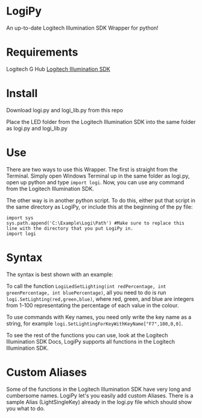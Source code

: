 # LogiPy
An up-to-date Logitech Illumination SDK Wrapper for python!

# Requirements
Logitech G Hub
[Logitech Illumination SDK](https://www.logitechg.com/en-us/innovation/developer-lab.html)


# Install
Download logi.py and logi_lib.py from this repo

Place the LED folder from the Logitech Illumination SDK into the same folder as logi.py and logi_lib.py

# Use
There are two ways to use this Wrapper. The first is straight from the Terminal. Simply open Windows Terminal up in the same folder as logi.py, open up python and type `import logi`. Now, you can use any command from the Logitech Illumination SDK.

The other way is in another python script. To do this, either put that script in the same directory as LogiPy, or include this at the beginning of the py file:
```
import sys
sys.path.append('C:\Example\Logi\Path') #Make sure to replace this line with the directory that you put LogiPy in.
import logi
```

# Syntax
The syntax is best shown with an example:

To call the function `LogiLedSetLighting(int redPercentage, int greenPercentage, int bluePercentage)`, all you need to do is run `logi.SetLighting(red,green,blue)`, where red, green, and blue are integers from 1-100 representating the percentage of each value in the colour.

To use commands with Key names, you need only write the key name as a string, for example `logi.SetLightingForKeyWithKeyName["F7",100,0,0]`.

To see the rest of the functions you can use, look at the Logitech Illumination SDK Docs, LogiPy supports all functions in the Logitech Illumination SDK.

# Custom Aliases
Some of the functions in the Logitech Illumination SDK have very long and cumbersome names. LogiPy let's you easily add custom Aliases. There is a sample Alias (LightSingleKey) already in the logi.py file which should show you what to do.
